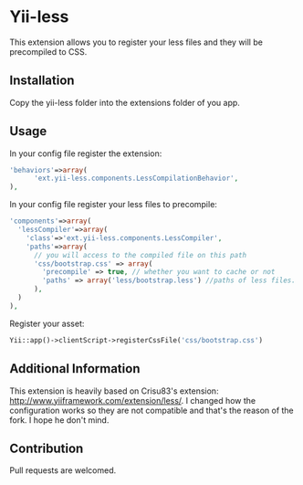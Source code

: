 Yii-less
========

This extension allows you to register your less files and they will be precompiled to CSS.

Installation
------------

Copy the yii-less folder into the extensions folder of you app.

Usage
----

In your config file register the extension:
```php
'behaviors'=>array(
      'ext.yii-less.components.LessCompilationBehavior',
),
```
In your config file register your less files to precompile:
```php
'components'=>array(
  'lessCompiler'=>array(
    'class'=>'ext.yii-less.components.LessCompiler',
    'paths'=>array(
      // you will access to the compiled file on this path
      'css/bootstrap.css' => array(
        'precompile' => true, // whether you want to cache or not
        'paths' => array('less/bootstrap.less') //paths of less files. you can specify multiple files.
      ),
  )
),
```
Register your asset:
```php
Yii::app()->clientScript->registerCssFile('css/bootstrap.css')
```
Additional Information
----------------------
This extension is heavily based on Crisu83's extension: http://www.yiiframework.com/extension/less/.
I changed how the configuration works so they are not compatible and that's the reason of the fork. I hope he don't mind.

Contribution
------------
Pull requests are welcomed.